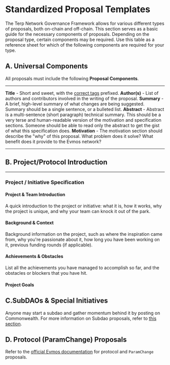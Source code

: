 # Standardized Proposal Templates
The Terp Network Governance Framework allows for various different types of proposals, both on-chain and off-chain. This section serves as a basic guide for the necessary components of proposals. Depending on the proposal type, certain components may be required. Use this table as a reference sheet for which of the following components are required for your type. 

## A. Universal Components
All proposals must include the following **Proposal Components**. 
___
**Title** - Short and sweet, with the [correct tags](/governance/proposals/definitions#proposal-phase--identification-tags) prefixed.
**Author(s)** - List of authors and contributors involved in the writing of the proposal.
**Summary** - A brief, high-level summary of what changes are being suggested. Summary should be a single sentence, or a bulleted list.
**Abstract** - Abstract is a multi-sentence (short paragraph) technical summary. This should be a very terse and human-readable version of the motivation and specification sections. Someone should be able to read only the abstract to get the gist of what this specification does.
**Motivation** - The motivation section should describe the "why" of this proposal. What problem does it solve? What benefit does it provide to the Evmos network?
___
## B. Project/Protocol Introduction
___
### Project / Initiative Specification 

#### Project & Team Introduction
A quick introduction to the project or initiative: what it is, how it works, why the project is unique, and why your team can knock it out of the park.

#### Background & Context
Background information on the project, such as where the inspiration came from, why you're passionate about it, how long you have been working on it, previous funding rounds (if applicable). 

#### Achievements & Obstacles
List all the achievements you have managed to accomplish so far, and the obstacles or blockers that you have hit.
#### Project Goals 


## C.SubDAOs & Special Initiatives
Anyone may start a subdao and gather momentum behind it by posting on Commonwealth. For more information on Subdao proposals, refer to [this section](/governance/proposals/definitions#subdao--special-initiatives).

## D. Protocol (ParamChange) Proposals
Refer to the [official Evmos documentation](https://docs.evmos.org/users/governance/param_change.html) for protocol and `ParamChange` proposals.